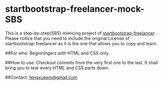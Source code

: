# startbootstrap-freelancer-mock-SBS
This is a step-by-step(SBS) mimicing project of [startbootstrap-freelancer](https://github.com/BlackrockDigital/startbootstrap-freelancer) . Please notice that you need to include the original License of startbootstrap-freelancer as it is the one that allows you to copy and learn.

##For who:
Beginningers with HTML and CSS only.

##How to use:
Checkout commits from the very first one to the last. It shall bring you to tear every HTML and CSS parts down.

##Contact:
fengxueem@gmail.com
